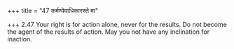 +++
title = "47 कर्मण्येवाधिकारस्ते मा"

+++
2.47 Your right is for action alone, never for the results. Do not
become the agent of the results of action. May you not have any
inclination for inaction.
